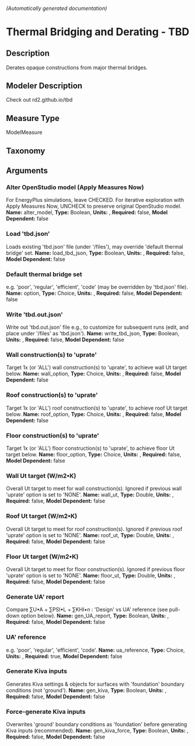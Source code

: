 

###### (Automatically generated documentation)

# Thermal Bridging and Derating - TBD

## Description
Derates opaque constructions from major thermal bridges.

## Modeler Description
Check out rd2.github.io/tbd

## Measure Type
ModelMeasure

## Taxonomy


## Arguments


### Alter OpenStudio model (Apply Measures Now)
For EnergyPlus simulations, leave CHECKED. For iterative exploration with Apply Measures Now, UNCHECK to preserve original OpenStudio model.
**Name:** alter_model,
**Type:** Boolean,
**Units:** ,
**Required:** false,
**Model Dependent:** false

### Load 'tbd.json'
Loads existing 'tbd.json' file (under '/files'), may override 'default thermal bridge' set.
**Name:** load_tbd_json,
**Type:** Boolean,
**Units:** ,
**Required:** false,
**Model Dependent:** false

### Default thermal bridge set
e.g. 'poor', 'regular', 'efficient', 'code' (may be overridden by 'tbd.json' file).
**Name:** option,
**Type:** Choice,
**Units:** ,
**Required:** false,
**Model Dependent:** false

### Write 'tbd.out.json'
Write out 'tbd.out.json' file e.g., to customize for subsequent runs (edit, and place under '/files' as 'tbd.json').
**Name:** write_tbd_json,
**Type:** Boolean,
**Units:** ,
**Required:** false,
**Model Dependent:** false

### Wall construction(s) to 'uprate'
Target 1x (or 'ALL') wall construction(s) to 'uprate', to achieve wall Ut target below.
**Name:** wall_option,
**Type:** Choice,
**Units:** ,
**Required:** false,
**Model Dependent:** false

### Roof construction(s) to 'uprate'
Target 1x (or 'ALL') roof construction(s) to 'uprate', to achieve roof Ut target below.
**Name:** roof_option,
**Type:** Choice,
**Units:** ,
**Required:** false,
**Model Dependent:** false

### Floor construction(s) to 'uprate'
Target 1x (or 'ALL') floor construction(s) to 'uprate', to achieve floor Ut target below.
**Name:** floor_option,
**Type:** Choice,
**Units:** ,
**Required:** false,
**Model Dependent:** false

### Wall Ut target (W/m2•K)
Overall Ut target to meet for wall construction(s). Ignored if previous wall 'uprate' option is set to 'NONE'.
**Name:** wall_ut,
**Type:** Double,
**Units:** ,
**Required:** false,
**Model Dependent:** false

### Roof Ut target (W/m2•K)
Overall Ut target to meet for roof construction(s). Ignored if previous roof 'uprate' option is set to 'NONE'.
**Name:** roof_ut,
**Type:** Double,
**Units:** ,
**Required:** false,
**Model Dependent:** false

### Floor Ut target (W/m2•K)
Overall Ut target to meet for floor construction(s). Ignored if previous floor 'uprate' option is set to 'NONE'.
**Name:** floor_ut,
**Type:** Double,
**Units:** ,
**Required:** false,
**Model Dependent:** false

### Generate UA' report
Compare ∑U•A + ∑PSI•L + ∑KHI•n : 'Design' vs UA' reference (see pull-down option below).
**Name:** gen_UA_report,
**Type:** Boolean,
**Units:** ,
**Required:** false,
**Model Dependent:** false

### UA' reference
e.g. 'poor', 'regular', 'efficient', 'code'.
**Name:** ua_reference,
**Type:** Choice,
**Units:** ,
**Required:** true,
**Model Dependent:** false

### Generate Kiva inputs
Generates Kiva settings & objects for surfaces with 'foundation' boundary conditions (not 'ground').
**Name:** gen_kiva,
**Type:** Boolean,
**Units:** ,
**Required:** false,
**Model Dependent:** false

### Force-generate Kiva inputs
Overwrites 'ground' boundary conditions as 'foundation' before generating Kiva inputs (recommended).
**Name:** gen_kiva_force,
**Type:** Boolean,
**Units:** ,
**Required:** false,
**Model Dependent:** false





